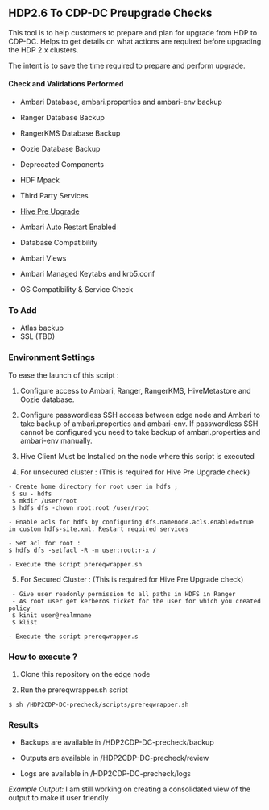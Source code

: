 ## HDP2.6 To CDP-DC Preupgrade Checks

This tool is to help customers to prepare and plan for upgrade from HDP to CDP-DC. Helps to get details on what actions are required before upgrading the HDP 2.x clusters.

The intent is to save the time required to prepare and perform upgrade. 


#### Check and Validations Performed

* Ambari Database, ambari.properties and ambari-env backup

* Ranger Database Backup

* RangerKMS Database Backup

* Oozie Database Backup

* Deprecated Components

* HDF Mpack

* Third Party Services

* [Hive Pre Upgrade](https://github.com/dstreev/cloudera_upgrade_utils/blob/master/hive-sre/README.md)

* Ambari Auto Restart Enabled

* Database Compatibility 

* Ambari Views 

* Ambari Managed Keytabs and krb5.conf

* OS Compatibility & Service Check

### To Add 


* Atlas backup
*  SSL (TBD)

### Environment Settings

To ease the launch of this script :

1. Configure access to Ambari, Ranger, RangerKMS, HiveMetastore and Oozie database.

2. Configure passwordless SSH access between edge node and Ambari to take backup of ambari.properties and ambari-env. If passwordless SSH cannot be configured you need to take backup of ambari.properties and ambari-env manually.

3. Hive Client Must be Installed on the node where this script is executed

4. For unsecured cluster : (This is required for Hive Pre Upgrade check)
```
- Create home directory for root user in hdfs ;
 $ su - hdfs 
 $ mkdir /user/root 
 $ hdfs dfs -chown root:root /user/root
 
- Enable acls for hdfs by configuring dfs.namenode.acls.enabled=true in custom hdfs-site.xml. Restart required services

- Set acl for root :
$ hdfs dfs -setfacl -R -m user:root:r-x /

- Execute the script prereqwrapper.sh

```

5. For Secured Cluster : (This is required for Hive Pre Upgrade check)
```
 - Give user readonly permission to all paths in HDFS in Ranger
 - As root user get kerberos ticket for the user for which you created policy 
 $ kinit user@realmname
 $ klist 

- Execute the script prereqwrapper.s 
```

### How to execute ?

1. Clone this repository on the edge node

2. Run the prereqwrapper.sh script 
```
$ sh /HDP2CDP-DC-precheck/scripts/prereqwrapper.sh
```

### Results 

- Backups are available in /HDP2CDP-DC-precheck/backup

- Outputs are available in /HDP2CDP-DC-precheck/review

- Logs are available in /HDP2CDP-DC-precheck/logs

*Example Output:* I am still working on creating a consolidated view of the output to make it user friendly


